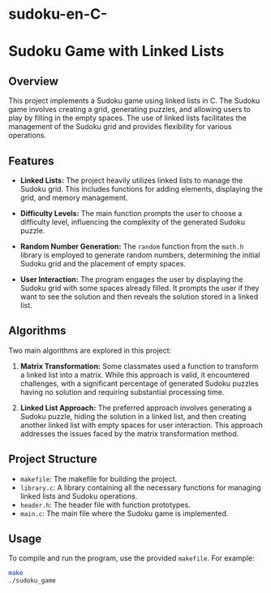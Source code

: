 # sudoku-en-C-
# Sudoku Game with Linked Lists

## Overview

This project implements a Sudoku game using linked lists in C. The Sudoku game involves creating a grid, generating puzzles, and allowing users to play by filling in the empty spaces. The use of linked lists facilitates the management of the Sudoku grid and provides flexibility for various operations.

## Features

- **Linked Lists:** The project heavily utilizes linked lists to manage the Sudoku grid. This includes functions for adding elements, displaying the grid, and memory management.

- **Difficulty Levels:** The main function prompts the user to choose a difficulty level, influencing the complexity of the generated Sudoku puzzle.

- **Random Number Generation:** The `random` function from the `math.h` library is employed to generate random numbers, determining the initial Sudoku grid and the placement of empty spaces.

- **User Interaction:** The program engages the user by displaying the Sudoku grid with some spaces already filled. It prompts the user if they want to see the solution and then reveals the solution stored in a linked list.

## Algorithms

Two main algorithms are explored in this project:

1. **Matrix Transformation:** Some classmates used a function to transform a linked list into a matrix. While this approach is valid, it encountered challenges, with a significant percentage of generated Sudoku puzzles having no solution and requiring substantial processing time.

2. **Linked List Approach:** The preferred approach involves generating a Sudoku puzzle, hiding the solution in a linked list, and then creating another linked list with empty spaces for user interaction. This approach addresses the issues faced by the matrix transformation method.

## Project Structure

- `makefile`: The makefile for building the project.
- `library.c`: A library containing all the necessary functions for managing linked lists and Sudoku operations.
- `header.h`: The header file with function prototypes.
- `main.c`: The main file where the Sudoku game is implemented.

## Usage

To compile and run the program, use the provided `makefile`. For example:

```bash
make
./sudoku_game
